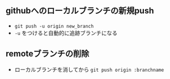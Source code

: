 ## githubへのローカルブランチの新規push

* `git push -u origin new_branch`
* `-u` をつけると自動的に追跡ブランチになる

## remoteブランチの削除
* ローカルブランチを消してから `git push origin :branchname`